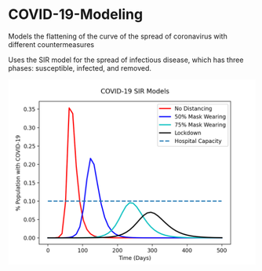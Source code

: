 # COVID-19-Modeling
Models the flattening of the curve of the spread of coronavirus with different countermeasures

Uses the SIR model for the spread of infectious disease, which has three phases: susceptible, infected, and removed.

![Example](https://github.com/sagar1230/COVID-19-Modeling/blob/main/examples/model.png)
